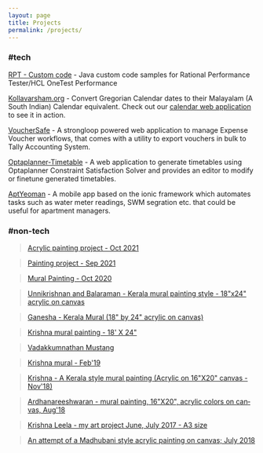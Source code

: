```yaml
---
layout: page
title: Projects
permalink: /projects/
---
```

### #tech
[RPT - Custom code](https://github.com/arunkutty/rpt-customcode) - Java custom code samples for Rational Performance Tester/HCL OneTest Performance

[Kollavarsham.org](http://kollavarsham.org) - Convert Gregorian Calendar dates to their Malayalam (A South Indian) 
Calendar equivalent. Check out our [calendar web application](http://kollavarsham.org/calendar) to see it in action.

[VoucherSafe](https://github.com/voucherSafe) - A strongloop powered web application to manage Expense Voucher workflows, that comes with a utility to export vouchers in bulk to Tally Accounting System.

[Optaplanner-Timetable](https://github.com/Opta-timetable) - A web application to generate timetables using Optaplanner Constraint Satisfaction Solver and provides an editor to modify or finetune generated timetables.

[AptYeoman](https://github.com/arunkutty/aptYeoman) - A mobile app based on the ionic framework which automates tasks such as water meter readings, SWM segration etc. that could be useful for apartment managers.

### #non-tech
<p>
<blockquote class="imgur-embed-pub" lang="en" data-id="a/2no5Fsw"  ><a href="//imgur.com/a/2no5Fsw">Acrylic painting project - Oct 2021</a></blockquote><script async src="//s.imgur.com/min/embed.js" charset="utf-8"></script>
</p>
<p>
<blockquote class="imgur-embed-pub" lang="en" data-id="a/iDhIk9q"  ><a href="//imgur.com/a/iDhIk9q">Painting project - Sep 2021</a></blockquote><script async src="//s.imgur.com/min/embed.js" charset="utf-8"></script>
</p>
<p>

</p>
<p>
<blockquote class="imgur-embed-pub" lang="en" data-id="a/ZMpEzfh"  ><a href="//imgur.com/a/ZMpEzfh">Mural Painting - Oct 2020</a></blockquote><script async src="//s.imgur.com/min/embed.js" charset="utf-8"></script>
</p>
<p>
<blockquote class="imgur-embed-pub" lang="en" data-id="a/gMfypfd"><a href="//imgur.com/a/gMfypfd">Unnikrishnan and Balaraman - Kerala mural painting style - 18&quot;x24&quot; acrylic on canvas</a></blockquote><script async src="//s.imgur.com/min/embed.js" charset="utf-8"></script>
</p>
<p>
<blockquote class="imgur-embed-pub" lang="en" data-id="a/sJTP79p"><a href="//imgur.com/a/sJTP79p">Ganesha - Kerala Mural (18&quot; by 24&quot; acrylic on canvas)</a></blockquote><script async src="//s.imgur.com/min/embed.js" charset="utf-8"></script>
</p>
<p>
<blockquote class="imgur-embed-pub" lang="en" data-id="a/qHKz9gg"><a href="//imgur.com/a/qHKz9gg">Krishna mural painting - 18&#39; X 24&quot;</a></blockquote><script async src="//s.imgur.com/min/embed.js" charset="utf-8"></script>
</p>
<p>
<blockquote class="imgur-embed-pub" lang="en" data-id="a/bXE8Dsg"><a href="//imgur.com/a/bXE8Dsg">Vadakkumnathan Mustang</a></blockquote><script async src="//s.imgur.com/min/embed.js" charset="utf-8"></script>
</p>
<p>
<blockquote class="imgur-embed-pub" lang="en" data-id="a/3SPlrxd"><a href="//imgur.com/a/3SPlrxd">Krishna mural - Feb&#39;19</a></blockquote><script async src="//s.imgur.com/min/embed.js" charset="utf-8"></script>
</p>
<p>
<blockquote class="imgur-embed-pub" lang="en" data-id="a/GfABtRZ"><a href="//imgur.com/GfABtRZ">Krishna - A Kerala style mural painting (Acrylic on 16&quot;X20&quot; canvas - Nov&#39;18)</a></blockquote><script async src="//s.imgur.com/min/embed.js" charset="utf-8"></script>
</p>
<p>
<blockquote class="imgur-embed-pub" lang="en" data-id="a/Tpj5Zim"><a href="//imgur.com/a/Tpj5Zim">Ardhanareeshwaran - mural painting, 16"X20", acrylic colors on canvas, Aug'18</a></blockquote><script async src="//s.imgur.com/min/embed.js" charset="utf-8"></script>
</p>
<p>
<blockquote class="imgur-embed-pub" lang="en" data-id="a/4cLVq"><a href="//imgur.com/4cLVq">
Krishna Leela - my art project June, July 2017 - A3 size</a></blockquote>
<script async src="//s.imgur.com/min/embed.js" charset="utf-8"></script>
</p>
<p>
<blockquote class="imgur-embed-pub" lang="en" data-id="a/pSmDCxA"><a href="//imgur.com/a/pSmDCxA">An attempt of a Madhubani style acrylic painting on canvas; July 2018</a></blockquote><script async src="//s.imgur.com/min/embed.js" charset="utf-8"></script>
</p>